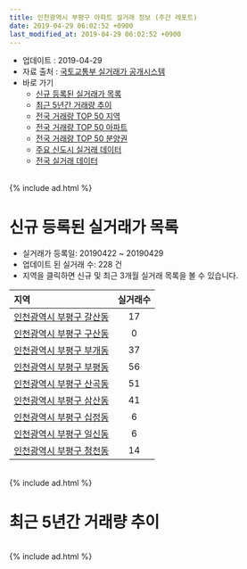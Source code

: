 ```yaml
---
title: 인천광역시 부평구 아파트 실거래 정보 (주간 레포트)
date: 2019-04-29 06:02:52 +0900
last_modified_at: 2019-04-29 06:02:52 +0900
---
```


* 업데이트 : 2019-04-29
* 자료 출처 : [국토교통부 실거래가 공개시스템](http://rt.molit.go.kr)
* 바로 가기
    * [신규 등록된 실거래가 목록](#신규-등록된-실거래가-목록)
    * [최근 5년간 거래량 추이](#최근-5년간-거래량-추이)
    * [전국 거래량 TOP 50 지역](https://inasie.github.io/apt-trade-info/최근-3개월-전국에서-가장-거래가-많이-발생한-지역)
    * [전국 거래량 TOP 50 아파트](https://inasie.github.io/apt-trade-info/최근-3개월-전국에서-가장-거래가-많이-발생한-아파트)
    * [전국 거래량 TOP 50 분양권](https://inasie.github.io/apt-trade-info/최근-3개월-전국에서-가장-거래가-많이-발생한-분양권)
    * [주요 신도시 실거래 데이터](https://inasie.github.io/apt-trade-info/주요-신도시)
    * [전국 실거래 데이터](https://inasie.github.io/apt-trade-info/전국)

<br>
{% include ad.html %}
<br>

# 신규 등록된 실거래가 목록
* 실거래가 등록일: 20190422 ~ 20190429
* 업데이트 된 실거래 수: 228 건
* 지역을 클릭하면 신규 및 최근 3개월 실거래 목록을 볼 수 있습니다.


|지역|실거래수|
|:---|:---:|
|[인천광역시 부평구 갈산동](https://inasie.github.io/apt-trade-info/인천광역시-부평구-갈산동)|17|
|[인천광역시 부평구 구산동](https://inasie.github.io/apt-trade-info/인천광역시-부평구-구산동)|0|
|[인천광역시 부평구 부개동](https://inasie.github.io/apt-trade-info/인천광역시-부평구-부개동)|37|
|[인천광역시 부평구 부평동](https://inasie.github.io/apt-trade-info/인천광역시-부평구-부평동)|56|
|[인천광역시 부평구 산곡동](https://inasie.github.io/apt-trade-info/인천광역시-부평구-산곡동)|51|
|[인천광역시 부평구 삼산동](https://inasie.github.io/apt-trade-info/인천광역시-부평구-삼산동)|41|
|[인천광역시 부평구 십정동](https://inasie.github.io/apt-trade-info/인천광역시-부평구-십정동)|6|
|[인천광역시 부평구 일신동](https://inasie.github.io/apt-trade-info/인천광역시-부평구-일신동)|6|
|[인천광역시 부평구 청천동](https://inasie.github.io/apt-trade-info/인천광역시-부평구-청천동)|14|


<br>
{% include ad.html %}
<br>

# 최근 5년간 거래량 추이


<div style="width:100%;">
    <canvas id="deal_progress" height="200"></canvas>
</div>

<script>
new Chart(document.getElementById("deal_progress"), {
    type: 'line',
    data: {
        labels: ['201404','201405','201406','201407','201408','201409','201410','201411','201412','201501','201502','201503','201504','201505','201506','201507','201508','201509','201510','201511','201512','201601','201602','201603','201604','201605','201606','201607','201608','201609','201610','201611','201612','201701','201702','201703','201704','201705','201706','201707','201708','201709','201710','201711','201712','201801','201802','201803','201804','201805','201806','201807','201808','201809','201810','201811','201812','201901','201902','201903','201904'],
        datasets: [{
            label: '매매',
            pointRadius: 1,
            data: [572, 522, 539, 564, 788, 810, 791, 582, 503, 773, 705, 1316, 1033, 775, 891, 797, 760, 824, 903, 598, 388, 430, 492, 769, 795, 716, 891, 878, 838, 743, 782, 488, 363, 288, 473, 643, 684, 657, 764, 720, 595, 590, 528, 474, 339, 422, 401, 614, 437, 444, 401, 434, 536, 761, 849, 494, 405, 400, 387, 421, 117],
            borderColor: "rgba(255, 201, 14, 1)",
            backgroundColor: "rgba(255, 201, 14, 0.5)",
            fill: false,
            lineTension: 0
        },{
            label: '전월세',
            pointRadius: 1,
            data: [532, 481, 459, 503, 549, 587, 605, 435, 366, 512, 450, 621, 505, 439, 401, 392, 424, 394, 464, 395, 371, 438, 480, 600, 517, 482, 509, 538, 523, 532, 554, 431, 410, 373, 498, 604, 497, 437, 432, 431, 437, 447, 390, 343, 326, 437, 390, 537, 446, 431, 425, 468, 416, 420, 488, 349, 348, 490, 449, 400, 200],
            borderColor: "rgba(0, 141, 185, 1)",
            backgroundColor: "rgba(0, 141, 185, 0.5)",
            fill: false,
            lineTension: 0
        }
        ]
    },
    options: {
        responsive: true,
        title: {
            display: false
        },
        tooltips: {
            mode: 'index',
            intersect: false
        },
        hover: {
            mode: 'nearest',
            intersect: true
        },
        scales: {
            xAxes: [{
                display: true,
                scaleLabel: {
                    display: true,
                    labelString: '년/월'
                }
            }],
            yAxes: [{
                display: true,
                ticks: {
                    suggestedMin: 0,
                },
                scaleLabel: {
                    display: true,
                    labelString: '실거래 수'
                }
            }]
        }
    }
});

</script>


<br>
{% include ad.html %}
<br>

